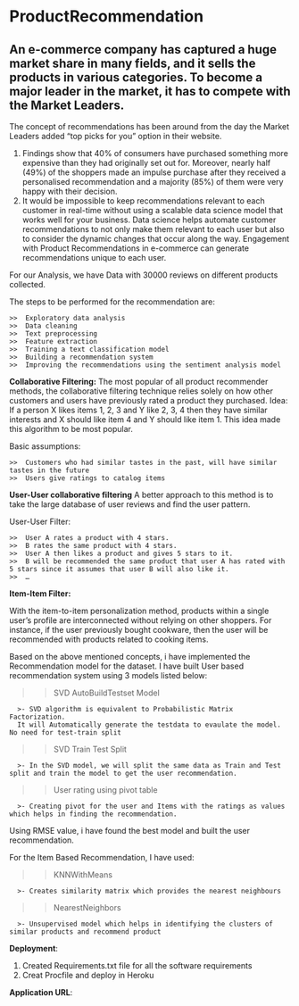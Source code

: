 # ProductRecommendation

## An e-commerce company has captured a huge market share in many fields, and it sells the products in various categories. To become a major leader in the market, it has to compete with the Market Leaders.
The concept of recommendations has been around from the day the Market Leaders added “top picks for you” option in their website.

1. Findings show that 40% of consumers have purchased something more expensive than they had originally set out for. Moreover, nearly half (49%) of the shoppers made an impulse purchase after they received a personalised recommendation and a majority (85%) of them were very happy with their decision.
2. It would be impossible to keep recommendations relevant to each customer in real-time without using a scalable data science model that works well for your business. Data science helps automate customer recommendations to not only make them relevant to each user but also to consider the dynamic changes that occur along the way.
Engagement with Product Recommendations in e-commerce can generate recommendations unique to each user.

For our Analysis, we have Data with 30000 reviews on different products collected.

The steps to be performed for the recommendation are:

    >>  Exploratory data analysis
    >>  Data cleaning
    >>  Text preprocessing
    >>  Feature extraction
    >>  Training a text classification model
    >>  Building a recommendation system
    >>  Improving the recommendations using the sentiment analysis model
    
**Collaborative Filtering:**
The most popular of all product recommender methods, the collaborative filtering technique relies solely on how other customers and users have previously rated a product they purchased.
Idea: 
    If a person X likes items 1, 2, 3 and Y like 2, 3, 4 then they have similar interests and X should like item 4 and Y should like item 1.
    This idea made this algorithm to be most popular.

Basic assumptions:

    >>  Customers who had similar tastes in the past, will have similar tastes in the future
    >>  Users give ratings to catalog items 
    
**User-User collaborative filtering**
A better approach to this method is to take the large database of user reviews and find the user pattern.

User-User Filter:

    >>  User A rates a product with 4 stars.
    >>  B rates the same product with 4 stars.
    >>  User A then likes a product and gives 5 stars to it.
    >>  B will be recommended the same product that user A has rated with 5 stars since it assumes that user B will also like it.
    >>  …
    
**Item-Item Filter:**

With the item-to-item personalization method, products within a single user’s profile are interconnected without relying on other shoppers.
For instance, if the user previously bought cookware, then the user will be recommended with products related to cooking items.


Based on the above mentioned concepts, i have implemented the Recommendation model for the dataset.
I have built User based recommendation system using 3 models listed below:


  >> SVD AutoBuildTestset Model

      >- SVD algorithm is equivalent to Probabilistic Matrix Factorization. 
      It will Automatically generate the testdata to evaulate the model. No need for test-train split
  >> SVD Train Test Split
 
      >- In the SVD model, we will split the same data as Train and Test split and train the model to get the user recommendation.
  >> User rating using pivot table

      >- Creating pivot for the user and Items with the ratings as values which helps in finding the recommendation.

Using RMSE value, i have found the best model and built the user recommendation.

For the Item Based Recommendation, I have used:

  >> KNNWithMeans

      >- Creates similarity matrix which provides the nearest neighbours
  >> NearestNeighbors
 
      >- Unsupervised model which helps in identifying the clusters of similar products and recommend product


**Deployment**:

1. Created Requirements.txt file for all the software requirements
2. Creat Procfile and deploy in Heroku

**Application URL**:
